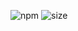 ![npm](https://img.shields.io/npm/v/@lichin/pico)
![size](https://img.shields.io/bundlephobia/min/@lichin/pico)